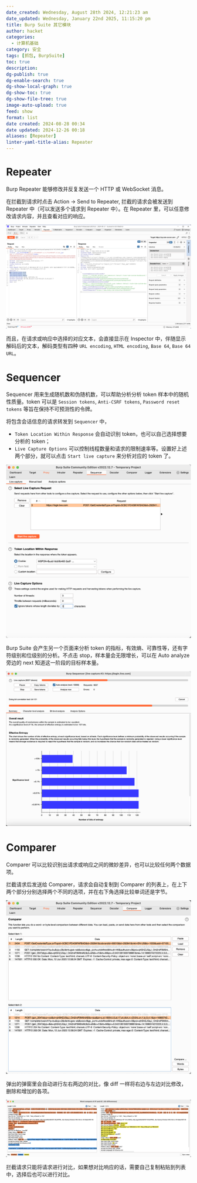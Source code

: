 ```yaml
---
date_created: Wednesday, August 28th 2024, 12:21:23 am
date_updated: Wednesday, January 22nd 2025, 11:15:20 pm
title: Burp Suite 其它模块
author: hacket
categories:
  - 计算机基础
category: 安全
tags: [抓包, BurpSuite]
toc: true
description: 
dg-publish: true
dg-enable-search: true
dg-show-local-graph: true
dg-show-toc: true
dg-show-file-tree: true
image-auto-upload: true
feed: show
format: list
date created: 2024-08-28 00:34
date updated: 2024-12-26 00:18
aliases: [Repeater]
linter-yaml-title-alias: Repeater
---
```


# Repeater

Burp Repeater 能够修改并反复发送一个 HTTP 或 WebSocket 消息。

在拦截到请求时点击 Action -> Send to Repeater, 拦截的请求会被发送到 Repeater 中（可以发送多个请求到 Repeater 中）。在 Repeater 里，可以任意修改请求内容，并且查看对应的响应。

![](https://raw.githubusercontent.com/hacket/ObsidianOSS/master/obsidian202408280032945.png)

而且，在请求或响应中选择的对应文本，会直接显示在 Inspector 中，伴随显示解码后的文本，解码类型有四种 `URL encoding`, `HTML encoding`, `Base 64`, `Base 64 URL`。

# Sequencer

Sequencer 用来生成随机数和伪随机数，可以帮助分析分析 token 样本中的随机性质量。token 可以是 `Session tokens`, `Anti-CSRF tokens`, `Password reset tokens` 等旨在保持不可预测性的令牌。

将包含会话信息的请求转发到 `Sequencer` 中，

- `Token Location Within Response` 会自动识别 token，也可以自己选择想要分析的 token；
- `Live Capture Options` 可以控制线程数量和请求的限制速率等。设置好上述两个部分，就可以点击 `Start live capture` 来分析对应的 token 了。

![](https://raw.githubusercontent.com/hacket/ObsidianOSS/master/obsidian202408280034586.png)

Burp Suite 会产生另一个页面来分析 token 的指标，有效熵、可靠性等，还有字符级别和位级别的分析。不点击 stop，样本量会无限增长，可以在 Auto analyze 旁边的 next 知道这一阶段的目标样本量。

![](https://raw.githubusercontent.com/hacket/ObsidianOSS/master/obsidian202408280035895.png)

# Comparer

Comparer 可以比较识别出请求或响应之间的微妙差异，也可以比较任何两个数据项。

拦截请求后发送给 Comparer，请求会自动复制到 Comparer 的列表上，在上下两个部分分别选择两个不同的选项，并在右下角选择比较单词还是字节。

![](https://raw.githubusercontent.com/hacket/ObsidianOSS/master/obsidian202408280036260.png)

弹出的弹窗里会自动进行左右两边的对比，像 diff 一样将右边与左边对比修改，删除和增加的各项。

![](https://raw.githubusercontent.com/hacket/ObsidianOSS/master/obsidian202408280036798.png)

拦截请求只能将请求进行对比，如果想对比响应的话，需要自己复制粘贴到列表中，选择后也可以进行对比。
